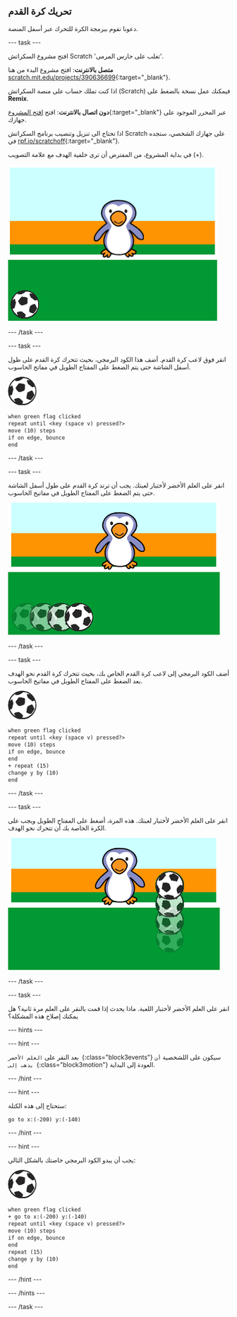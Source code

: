 ## تحريك كرة القدم

دعونا نقوم ببرمجة الكرة للتحرك عبر أسفل المنصة.

--- task ---

افتح مشروع السكراتش Scratch 'تغلب على حارس المرمى'.

**متصل بالانترنت**: افتح مشروع البدء من هنا [scratch.mit.edu/projects/390636699](https://scratch.mit.edu/projects/390636699){:target="_blank"}.

اذا كنت تملك حساب على منصة السكراتش (Scratch) فيمكنك عمل نسخة بالضغط على **Remix**.

**دون اتصال بالانترنت**: افتح [افتح المشروع](https://rpf.io/p/ar-SA/beat-the-goalie-go){:target="_blank"} عبر المحرر الموجود على جهازك.

اذا تحتاج الى تنزيل وتنصيب برنامج السكراتش Scratch على جهازك الشخصي، ستجده في [rpf.io/scratchoff](https://rpf.io/scratchoff){:target="_blank"}.

في بداية المشروع، من المفترض أن ترى خلفية الهدف مع علامة التصويب (+).

![مشروع البداية](images/goalie-starter.png)

--- /task ---

--- task ---

انقر فوق لاعب كرة القدم. أضف هذا الكود البرمجي، بحيث تتحرك كرة القدم على طول أسفل الشاشة حتى يتم الضغط على المفتاح الطويل في مفاتح الحاسوب.

![كائن كرة القدم](images/football-sprite.png)

```blocks3
when green flag clicked
repeat until <key (space v) pressed?>
move (10) steps
if on edge, bounce
end
```

--- /task ---

--- task ---

انقر على العلم الأخضر لأختبار لعبتك. يجب أن ترتد كرة القدم على طول أسفل الشاشة حتى يتم الضغط على المفتاح الطويل في مفاتيح الحاسوب.

![لقطة للشاشة](images/goalie-football-move-test.png)

--- /task ---

--- task ---

أضف الكود البرمجي إلى لاعب كرة القدم الخاص بك، بحيث تتحرك كرة القدم نحو الهدف بعد الضغط على المفتاح الطويل في مفاتيح الحاسوب.

![كائن كرة القدم](images/football-sprite.png)

```blocks3
when green flag clicked
repeat until <key (space v) pressed?>
move (10) steps
if on edge, bounce
end
+ repeat (15)
change y by (10)
end
```

--- /task ---

--- task ---

انقر على العلم الأخضر لأختبار لعبتك. هذه المرة، أضغط على المفتاح الطويل ويجب على الكرة الخاصة بك أن تتحرك نحو الهدف.

![لقطة للشاشة](images/goalie-football-ypos-test.png)

--- /task ---

--- task ---

انقر على العلم الأخضر لأختبار اللعبة. ماذا يحدث إذا قمت بالنقر على العلم مرة ثانية؟ هل يمكنك إصلاح هذه المشكلة؟

--- hints ---


--- hint ---

بعد النقر على `العلم الأخضر `{:class="block3events"} سيكون على اللشخصية `أن يذهب إلى `{:class="block3motion"} العودة إلى البداية.

--- /hint ---

--- hint ---

ستحتاج إلى هذه الكتلة:

```blocks3
go to x:(-200) y:(-140)
```

--- /hint ---

--- hint ---

يجب أن يبدو الكود البرمجي خاصتك بالشكل التالي:

![كائن كرة القدم](images/football-sprite.png)

```blocks3
when green flag clicked
+ go to x:(-200) y:(-140)
repeat until <key (space v) pressed?>
move (10) steps
if on edge, bounce
end
repeat (15)
change y by (10)
end
```

--- /hint ---

--- /hints ---

--- /task ---

